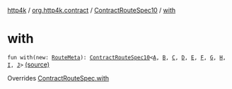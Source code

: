 [http4k](../../index.md) / [org.http4k.contract](../index.md) / [ContractRouteSpec10](index.md) / [with](./with.md)

# with

`fun with(new: `[`RouteMeta`](../-route-meta/index.md)`): `[`ContractRouteSpec10`](index.md)`<`[`A`](-binder/index.md#A)`, `[`B`](-binder/index.md#B)`, `[`C`](-binder/index.md#C)`, `[`D`](-binder/index.md#D)`, `[`E`](-binder/index.md#E)`, `[`F`](-binder/index.md#F)`, `[`G`](-binder/index.md#G)`, `[`H`](-binder/index.md#H)`, `[`I`](-binder/index.md#I)`, `[`J`](-binder/index.md#J)`>` [(source)](https://github.com/http4k/http4k/blob/master/http4k-contract/src/main/kotlin/org/http4k/contract/routeSpec.kt#L220)

Overrides [ContractRouteSpec.with](../-contract-route-spec/with.md)

